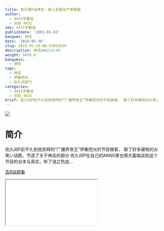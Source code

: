 ```yaml
---
title: 佐久間P谈神舌：新人发掘与严肃歌曲
author:
  - 4431字幕组
  - 叔叔_4431
zmz: 4431字幕组
publishdate: '2001-01-03'
bangumi: 神舌
date: '2019-05-30'
slug: 2019-05-29-NA-53951839
description: 神舌&#8226;NA
weight: 9470.0
bangumis:
  - 神舌
tags:
  - 神舌
  - 伊集院光
  - 佐久间宣行
categories:
  - 4431字幕组
  - 叔叔_4431
brief: 佐久间P前不久到他崇拜的“广播界帝王”伊集院光的节目做客， 聊了好多硬核的お笑い话题，节选了关于神舌的部分 佐久间P在自己的ANN0里也用大篇幅谈到这个节目的台本与真实，听了谜之热血...
---
```

![](https://raw.githubusercontent.com/tcgriffith/owaraisite/master/static/tmpimg/f1af6b6febfb6f067701bba9375a47aa38d7344e.jpg.480.jpg)
# 简介  
佐久间P前不久到他崇拜的“广播界帝王”伊集院光的节目做客，
聊了好多硬核的お笑い话题，节选了关于神舌的部分
佐久间P在自己的ANN0里也用大篇幅谈到这个节目的台本与真实，听了谜之热血...  

[去B站观看](https://www.bilibili.com/video/av53951839/)
<div class ="resp-container"><iframe class="testiframe" src="//player.bilibili.com/player.html?aid=53951839"", scrolling="no", allowfullscreen="true" > </iframe></div> 
